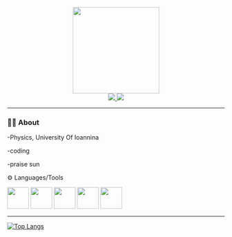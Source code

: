 <div align="center">
<img src="https://i.giphy.com/media/v1.Y2lkPTc5MGI3NjExbXk5N3Vqa2kzcWNpeHZ0MHBndXF4enJwOWhiMGsxb254bTlsOXFkdSZlcD12MV9pbnRlcm5hbF9naWZfYnlfaWQmY3Q9Zw/wwg1suUiTbCY8H8vIA/giphy-downsized-large.gif" width="200"/>


<div>
<a href="https://www.linkedin.com/feed/" target="_blank">
<img src="https://img.shields.io/badge/LinkedIn-0077B5?style=for-the-badge&logo=linkedin&logoColor=white"/>
</a>
<a href ="https://www.youtube.com/channel/UCGzRur19VvE3fL_8hXcK4wg" target="_blank">
<img src="https://img.shields.io/badge/YouTube-red?style=for-the-badge&logo=youtube&logoColor=white"/>
</a>
</div>
</div>

---

### 👨‍🎨 About
 
 -Physics, University Of Ioannina
 
 -coding
 
 -praise sun 

 ⚙️ Languages/Tools 
 <div>
   <img width = "50" height = "50"src="https://cdn.jsdelivr.net/gh/devicons/devicon@latest/icons/html5/html5-original.svg" />
    
   <img  width = "50" height = "50" src="https://cdn.jsdelivr.net/gh/devicons/devicon@latest/icons/javascript/javascript-original.svg" />

   <img width = "50" height = "50" src="https://cdn.jsdelivr.net/gh/devicons/devicon@latest/icons/react/react-original-wordmark.svg" />
       
   <img width = "50" height = "50" src="https://cdn.jsdelivr.net/gh/devicons/devicon@latest/icons/vscode/vscode-original.svg" />
    
   <img width = "50" height = "50" src="https://cdn.jsdelivr.net/gh/devicons/devicon@latest/icons/androidstudio/androidstudio-original.svg" />
                   
  </div>


---


[![Top Langs](https://github-readme-stats.vercel.app/api/top-langs/?username=SLaHhios)](https://github.com/anuraghazra/github-readme-stats)

